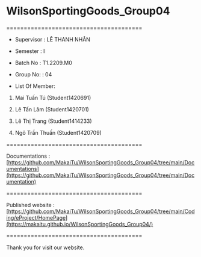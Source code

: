 # WilsonSportingGoods_Group04

=======================================

+ Supervisor
: LÊ THANH NHÂN

+ Semester
: I

+ Batch No
: T1.2209.M0

+ Group No:
: 04

+ List Of Member:

1. Mai Tuấn Tú
(Student1420691)

2. Lê Tấn Lâm 
(Student1420701)

3. Lê Thị Trang
(Student1414233)

4. Ngô Trần Thuấn
(Student1420709)

=======================================

Documentations : [https://github.com/MakaiTu/WilsonSportingGoods_Group04/tree/main/Documentations](https://github.com/MakaiTu/WilsonSportingGoods_Group04/tree/main/Documentation)

=======================================

Published website : [https://github.com/MakaiTu/WilsonSportingGoods_Group04/tree/main/Coding/eProject/HomePage](https://makaitu.github.io/WilsonSportingGoods_Group04/)

=======================================

Thank you for visit our website.
